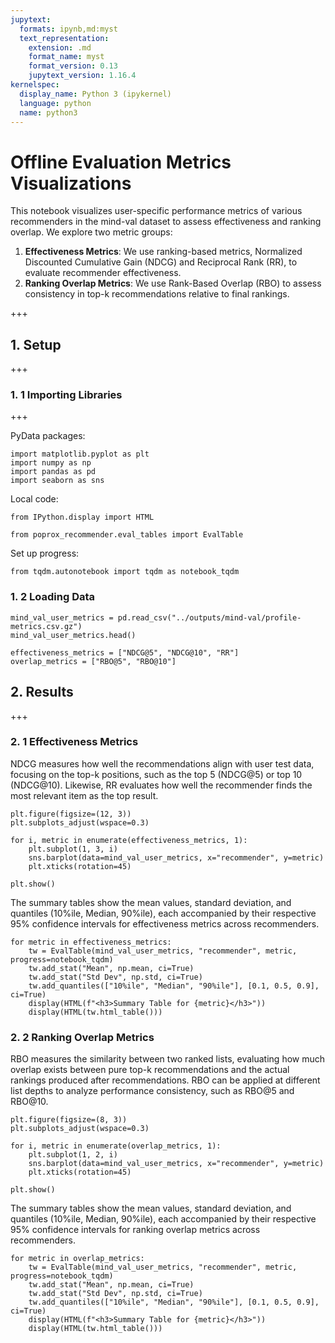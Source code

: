 ```yaml
---
jupytext:
  formats: ipynb,md:myst
  text_representation:
    extension: .md
    format_name: myst
    format_version: 0.13
    jupytext_version: 1.16.4
kernelspec:
  display_name: Python 3 (ipykernel)
  language: python
  name: python3
---
```


# Offline Evaluation Metrics Visualizations
This notebook visualizes user-specific performance metrics of various recommenders in the mind-val dataset to assess effectiveness and ranking overlap. We explore two metric groups:
1. **Effectiveness Metrics**: We use ranking-based metrics, Normalized Discounted Cumulative Gain (NDCG) and Reciprocal Rank (RR), to evaluate recommender effectiveness.
2. **Ranking Overlap Metrics**: We use Rank-Based Overlap (RBO) to assess consistency in top-k recommendations relative to final rankings.

+++

## 1. Setup

+++

### 1. 1 Importing Libraries

+++

PyData packages:

```{code-cell} ipython3
import matplotlib.pyplot as plt
import numpy as np
import pandas as pd
import seaborn as sns
```

Local code:

```{code-cell} ipython3
from IPython.display import HTML

from poprox_recommender.eval_tables import EvalTable
```

Set up progress:

```{code-cell} ipython3
from tqdm.autonotebook import tqdm as notebook_tqdm
```

### 1. 2 Loading Data

```{code-cell} ipython3
mind_val_user_metrics = pd.read_csv("../outputs/mind-val/profile-metrics.csv.gz")
mind_val_user_metrics.head()
```

```{code-cell} ipython3
effectiveness_metrics = ["NDCG@5", "NDCG@10", "RR"]
overlap_metrics = ["RBO@5", "RBO@10"]
```

## 2. Results

+++

### 2. 1 Effectiveness Metrics
NDCG measures how well the recommendations align with user test data, focusing on the top-k positions, such as the top 5 (NDCG@5) or top 10 (NDCG@10). Likewise, RR evaluates how well the recommender finds the most relevant item as the top result.

```{code-cell} ipython3
plt.figure(figsize=(12, 3))
plt.subplots_adjust(wspace=0.3)

for i, metric in enumerate(effectiveness_metrics, 1):
    plt.subplot(1, 3, i)
    sns.barplot(data=mind_val_user_metrics, x="recommender", y=metric)
    plt.xticks(rotation=45)

plt.show()
```

The summary tables show the mean values, standard deviation, and quantiles (10%ile, Median, 90%ile), each accompanied by their respective 95% confidence intervals for effectiveness metrics across recommenders.

```{code-cell} ipython3
for metric in effectiveness_metrics:
    tw = EvalTable(mind_val_user_metrics, "recommender", metric, progress=notebook_tqdm)
    tw.add_stat("Mean", np.mean, ci=True)
    tw.add_stat("Std Dev", np.std, ci=True)
    tw.add_quantiles(["10%ile", "Median", "90%ile"], [0.1, 0.5, 0.9], ci=True)
    display(HTML(f"<h3>Summary Table for {metric}</h3>"))
    display(HTML(tw.html_table()))
```

### 2. 2 Ranking Overlap Metrics
RBO measures the similarity between two ranked lists, evaluating how much overlap exists between pure top-k recommendations and the actual rankings produced after recommendations. RBO can be applied at different list depths to analyze performance consistency, such as RBO@5 and RBO@10.

```{code-cell} ipython3
plt.figure(figsize=(8, 3))
plt.subplots_adjust(wspace=0.3)

for i, metric in enumerate(overlap_metrics, 1):
    plt.subplot(1, 2, i)
    sns.barplot(data=mind_val_user_metrics, x="recommender", y=metric)
    plt.xticks(rotation=45)

plt.show()
```

The summary tables show the mean values, standard deviation, and quantiles (10%ile, Median, 90%ile), each accompanied by their respective 95% confidence intervals for ranking overlap metrics across recommenders.

```{code-cell} ipython3
for metric in overlap_metrics:
    tw = EvalTable(mind_val_user_metrics, "recommender", metric, progress=notebook_tqdm)
    tw.add_stat("Mean", np.mean, ci=True)
    tw.add_stat("Std Dev", np.std, ci=True)
    tw.add_quantiles(["10%ile", "Median", "90%ile"], [0.1, 0.5, 0.9], ci=True)
    display(HTML(f"<h3>Summary Table for {metric}</h3>"))
    display(HTML(tw.html_table()))
```
